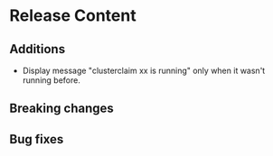 [comment]: # ( Copyright Contributors to the Open Cluster Management project )
# Release Content
## Additions
- Display message "clusterclaim xx is running" only when it wasn't running before.
## Breaking changes

## Bug fixes

